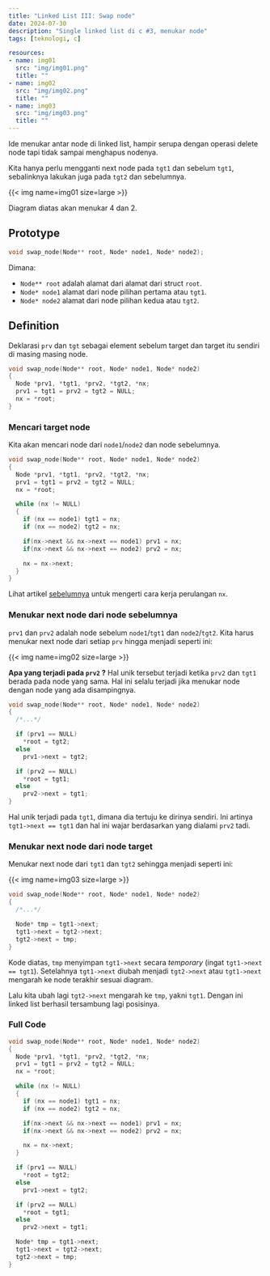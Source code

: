 ```yaml
---
title: "Linked List III: Swap node"
date: 2024-07-30
description: "Single linked list di c #3, menukar node"
tags: [teknologi, c]

resources:
- name: img01
  src: "img/img01.png"
  title: ""
- name: img02
  src: "img/img02.png"
  title: ""
- name: img03
  src: "img/img03.png"
  title: ""
---
```


Ide menukar antar node di linked list, hampir serupa dengan operasi delete node tapi tidak sampai menghapus nodenya.

Kita hanya perlu mengganti next node pada `tgt1` dan sebelum `tgt1`, sebalinknya lakukan juga pada `tgt2` dan sebelumnya.

{{< img name=img01 size=large >}}

Diagram diatas akan menukar 4 dan 2.

## Prototype

```c
void swap_node(Node** root, Node* node1, Node* node2);
```

Dimana:
- `Node** root` adalah alamat dari alamat dari struct `root`.
- `Node* node1` alamat dari node pilihan pertama atau `tgt1`.
- `Node* node2` alamat dari node pilihan kedua atau `tgt2`.

## Definition

Deklarasi `prv` dan `tgt` sebagai element sebelum target dan target itu sendiri di masing masing node.

```c
void swap_node(Node** root, Node* node1, Node* node2)
{
  Node *prv1, *tgt1, *prv2, *tgt2, *nx;
  prv1 = tgt1 = prv2 = tgt2 = NULL;
  nx = *root;
}
```

### Mencari target node

Kita akan mencari node dari `node1`/`node2` dan node sebelumnya.

```c
void swap_node(Node** root, Node* node1, Node* node2)
{
  Node *prv1, *tgt1, *prv2, *tgt2, *nx;
  prv1 = tgt1 = prv2 = tgt2 = NULL;
  nx = *root;

  while (nx != NULL)
  {
    if (nx == node1) tgt1 = nx;
    if (nx == node2) tgt2 = nx;

    if(nx->next && nx->next == node1) prv1 = nx;
    if(nx->next && nx->next == node2) prv2 = nx;

    nx = nx->next;
  }
}

```

Lihat artikel [sebelumnya](../2024-07-30-linked-list-1/#penjelasan-mencari-ekor) untuk mengerti cara kerja perulangan `nx`.

### Menukar next node dari node sebelumnya

`prv1` dan `prv2` adalah node sebelum `node1`/`tgt1` dan `node2`/`tgt2`. Kita harus menukar next node dari setiap `prv` hingga menjadi seperti ini:

{{< img name=img02 size=large >}}

**Apa yang terjadi pada `prv2` ?** Hal unik tersebut terjadi ketika `prv2` dan `tgt1` berada pada node yang sama. Hal ini selalu terjadi jika menukar node dengan node yang ada disampingnya.

```c
void swap_node(Node** root, Node* node1, Node* node2)
{
  /*...*/

  if (prv1 == NULL)
    *root = tgt2;
  else
    prv1->next = tgt2;

  if (prv2 == NULL)
    *root = tgt1;
  else
    prv2->next = tgt1;
}
```

Hal unik terjadi pada `tgt1`, dimana dia tertuju ke dirinya sendiri. Ini artinya `tgt1->next == tgt1` dan hal ini wajar berdasarkan yang dialami `prv2` tadi.

### Menukar next node dari node target

Menukar next node dari `tgt1` dan `tgt2` sehingga menjadi seperti ini:

{{< img name=img03 size=large >}}

```c
void swap_node(Node** root, Node* node1, Node* node2)
{
  /*...*/

  Node* tmp = tgt1->next;
  tgt1->next = tgt2->next;
  tgt2->next = tmp;
}
```

Kode diatas, `tmp` menyimpan `tgt1->next` secara *temporary* (ingat `tgt1->next == tgt1`). Setelahnya `tgt1->next` diubah menjadi `tgt2->next` atau `tgt1->next` mengarah ke node terakhir sesuai diagram.

Lalu kita ubah lagi `tgt2->next` mengarah ke `tmp`, yakni `tgt1`. Dengan ini linked list berhasil tersambung lagi posisinya.


### Full Code

```c
void swap_node(Node** root, Node* node1, Node* node2)
{
  Node *prv1, *tgt1, *prv2, *tgt2, *nx;
  prv1 = tgt1 = prv2 = tgt2 = NULL;
  nx = *root;

  while (nx != NULL)
  {
    if (nx == node1) tgt1 = nx;
    if (nx == node2) tgt2 = nx;

    if(nx->next && nx->next == node1) prv1 = nx;
    if(nx->next && nx->next == node2) prv2 = nx;

    nx = nx->next;
  }

  if (prv1 == NULL)
    *root = tgt2;
  else
    prv1->next = tgt2;

  if (prv2 == NULL)
    *root = tgt1;
  else
    prv2->next = tgt1;

  Node* tmp = tgt1->next;
  tgt1->next = tgt2->next;
  tgt2->next = tmp;
}
```